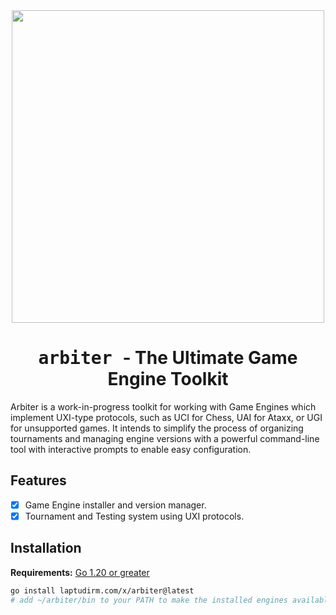 <div align="center">
  <img src="https://github.com/raklaptudirm/arbiter/assets/68542775/90662c84-0c5a-47e7-b5a9-65e3c31a0e59" height=500></img>
</div>

<h1 align=center> <samp> arbiter </samp> - The Ultimate Game Engine Toolkit </h1>

Arbiter is a work-in-progress toolkit for working with Game Engines which implement UXI-type
protocols, such as UCI for Chess, UAI for Ataxx, or UGI for unsupported games. It intends to
simplify the process of organizing tournaments and managing engine versions with a powerful
command-line tool with interactive prompts to enable easy configuration.

## Features

- [x] Game Engine installer and version manager.
- [x] Tournament and Testing system using UXI protocols.

## Installation

**Requirements:** [Go 1.20 or greater](https://go.dev/doc/install)

```sh
go install laptudirm.com/x/arbiter@latest
# add ~/arbiter/bin to your PATH to make the installed engines available globally
```
